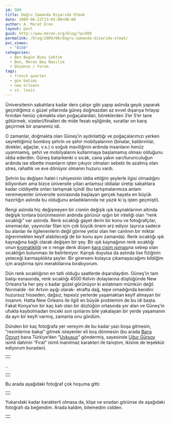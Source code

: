 ```yaml
---
id: 509
title: Doğru Zamanda Dışarıda Olmak
date: 2009-06-22T13:03:00+00:00
author: A. Murat Eren
layout: post
guid: http://www.meren.org/blog/?p=509
permalink: /blog/2009/06/dogru-zamanda-disarida-olmak/
pvc_views:
  - "8150"
categories:
  - Ben Bugün Bunu Çektim
  - Ben, Meren Bey Nasılım
  - Düşünce / Yorum
tags:
  - french quarter
  - gün batımı
  - new orleans
  - st. louis
---
```

Üniversitenin sabahlara kadar ders çalışır gibi yapıp aslında geyik yaparak geçirdiğimiz o güzel yıllarında güneş doğmazdan az evvel dışarıya fırlayıp fırından henüz çıkmakta olan poğaçalardan, böreklerden 3&#8217;er 5&#8217;er tane götürmek, vizeleri/finalleri de mide fesatı eşliğinde, suratlar on karış geçirmek bir ananemiz idi.

O zamanlar, doğmakta olan Güneş&#8217;in aydınlattığı ve poğaçalarımızı yerken seyrettiğimiz bomboş şehrin ve şehir mobilyalarının (binalar, kaldırımlar, direkler, ağaçlar, v.s.) o soğuk maviliğinin ardında insanların henüz uyanmamış, şehri ve mobilyalarını kullanmaya başlamamış olması olduğunu iddia ederdim. Güneş batarkenki o sıcak, cana yakın sarı/turunculuğun ardında ise elbette insanların işten çıkıyor olmaları sebebi ile azalmış olan stres, rahatlık ve eve dönüyor olmanın huzuru vardı.

Şehrin bu değişen halet-i ruhiyesinin iddia ettiğim şeylerle ilgisi olmadığını biliyordum ama bizce üniversite yılları anlamsız iddialar üretip sabahlara kadar ciddiyetle onları tartışmak içindi (bu tartışmalarımıza anlam veremeyenler üniversite sonrasında başlayan gerçek hayata en büyük hazırlığın aslında bu olduğunu anladıklarında ne yazık ki iş işten geçmişti).

Rengi aslında hiç değişmeyen bir cismin değişik ışık kaynaklarının altında değişik tonlara bürünmesinin ardında görünür ışığın bir niteliği olan &#8220;renk sıcaklığı&#8221; var aslında. Renk sıcaklığı gayet derin bir konu ve fotoğrafçılar, sinemacılar, yayıncılar filan için çok büyük önem arz ediyor (ayrıca sadece bu alanlar ile ilgilenenlerin değil görme yetisi olan her canlının bir miktar öğrenmekten keyif alabileceği de bir konu aynı zamanda). Renk sıcaklığı ışık kaynağına bağlı olarak değişen bir şey. Bir ışık kaynağının renk sıcaklığı onun [kromatikliği](http://en.wikipedia.org/wiki/Chromaticity "ne yazık ki İngilizce") ve o renge denk düşen [kara cisim ışıması](http://en.wikipedia.org/wiki/Black_body "ne yazık ki bu da İngilizce")na sebep olan sıcaklığın bulunması ile belirleniyor. Karışık duyulsa da aslında lise fiziğinin yeteceği karmaşıklıkta şeyler. Bir girersem kolayca çıkamayacağımı bildiğim için araştırma işini meraklılarına bırakıyorum.

Dün renk sıcaklığının en tatlı olduğu saatlerde dışarıdaydım. Güneş&#8217;in tam batışı esnasında, renk sıcaklığı 4500 Kelvin dolaylarına düştüğünde New Orleans&#8217;ta her şey o kadar güzel görünüyor ki anlatmam mümkün değil. Normalde -bir Artvin aşığı olarak- etrafta dağ, tepe omadığında kendini huzursuz hisseden, dağsız, tepesiz yerlerde yaşamaktan keyif almayan bir insanım. Hatta New Orleans ile ilgili en büyük problemim de bu idi başta. Fakat Konya&#8217;nın bir kaç katı olan bir düzlüğün ortasında yer alan ve Güneş&#8217;in ufukta kaybolmadan önceki son ışınlarını bile yakalayan bir yerde yaşamanın da ayrı bir keyfi varmış, zamanla onu gördüm.

Dünden bir kaç fotoğrafa yer vereyim de bu kadar yazı boşa gitmesin, &#8220;resimlerine bakıp&#8221; gitmek isteyenler eli boş dönmesin (bu arada [Barış Özyurt](http://www.tuxworkshop.com/blog/) bana Türkiye&#8217;den &#8220;[Uykusuz](http://www.uykusuzdergi.com/)&#8221; göndermiş, sayesinde [Uğur Gürsoy](http://www.uykusuzdergi.com/blog/ugur-gursoy) isimli dahinin &#8220;Fırat&#8221; isimli inanılmaz karakteri ile tanıştım, ikisine de teşekkür ediyorum buradan).

<table border="0" width="100%">
  <tr>
    <td align="center">
      <img src="{{ site.baseurl }}/images/dogru-zamanda-disarida-olmak-araba-mini.jpg" alt="" />
    </td>
  </tr>
</table>

..

<table border="0" width="100%">
  <tr>
    <td align="center">
      <img src="{{ site.baseurl }}/images/dogru-zamanda-disarida-olmak-bina-mini.jpg" alt="" />
    </td>
  </tr>
</table>

Bu arada aşağıdaki fotoğraf çok hoşuma gitti:

<table border="0" width="100%">
  <tr>
    <td align="center">
      <img src="{{ site.baseurl }}/images/dogru-zamanda-disarida-olmak-teller-mini.jpg" alt="" />
    </td>
  </tr>
</table>

Yukarıdaki kadar karakterli olmasa da, klişe ve sıradan görünse de aşağıdaki fotoğrafı da beğendim. Arada kaldım, bilemedim cidden.

<table border="0" width="100%">
  <tr>
    <td align="center">
      <img src="{{ site.baseurl }}/images/dogru-zamanda-disarida-olmak-stlouis-mini.jpg" alt="" />
    </td>
  </tr>
</table>
